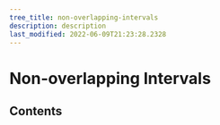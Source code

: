 ```yaml
---
tree_title: non-overlapping-intervals
description: description
last_modified: 2022-06-09T21:23:28.2328
---
```


# Non-overlapping Intervals

## Contents
